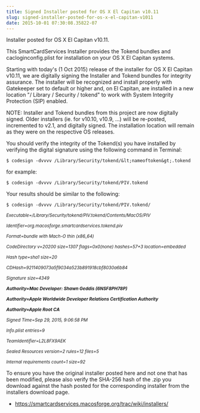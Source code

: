 ```yaml
---
title: Signed Installer posted for OS X El Capitan v10.11
slug: signed-installer-posted-for-os-x-el-capitan-v1011
date: 2015-10-01 07:30:08.35822-07
---
```


Installer posted for OS X El Capitan v10.11.

This SmartCardServices Installer provides the Tokend bundles and cacloginconfig.plist for installation on your OS X El Capitan systems.

<!--more-->

Starting with today's (1 Oct 2015) release of the installer for OS X El Capitan v10.11, we are digitally signing the Installer and Tokend bundles for integrity assurance. The installer will be recognized and install properly with Gatekeeper set to default or higher and, on El Capitan, are installed in a new location "/ Library / Security / tokend" to work with System Integrity Protection (SIP) enabled.

NOTE: Installer and Tokend bundles from this project are now digitally signed. Older installers (ie. for v10.10, v10.9, ...) will be re-posted, incremented to v2.1, and digitally signed. The installation location will remain as they were on the respective OS releases.

You should verify the integrity of the Tokend(s) you have installed by verifying the digital signature using the following command in Terminal:

    $ codesign -dvvvv /Library/Security/tokend/&lt;nameoftoken&gt;.tokend

for example:

    $ codesign -dvvvv /Library/Security/tokend/PIV.tokend

Your results should be similar to the following:

    $ codesign -dvvvv /Library/Security/tokend/PIV.tokend/

*<small>Executable=/Library/Security/tokend/PIV.tokend/Contents/MacOS/PIV</small>*

*<small>Identifier=org.macosforge.smartcardservices.tokend.piv</small>*

*<small>Format=bundle with Mach-O thin (x86\_64)</small>*

*<small>CodeDirectory v=20200 size=1307 flags=0x0(none) hashes=57+3 location=embedded</small>*

*<small>Hash type=sha1 size=20</small>*

*<small>CDHash=9211409073a5f9034a523b891918cbf8030a6b84</small>*

*<small>Signature size=4349</small>*

***<small>Authority=Mac Developer: Shawn Geddis (6NSF8PH78P)</small>***

***<small>Authority=Apple Worldwide Developer Relations Certification Authority</small>***

***<small>Authority=Apple Root CA</small>***

*<small>Signed Time=Sep 29, 2015, 9:06:58 PM</small>*

*<small>Info.plist entries=9</small>*

*<small>TeamIdentifier=L2L8FX9AEK</small>*

*<small>Sealed Resources version=2 rules=12 files=5</small>*

*<small>Internal requirements count=1 size=92</small>*

To ensure you have the original installer posted here and not one that has been modified, please also verify the SHA-256 hash of the .zip you download against the hash posted for the corresponding installer from the installers download page.

* <https://smartcardservices.macosforge.org/trac/wiki/installers/>
